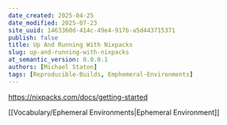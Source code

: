 ```yaml
---
date_created: 2025-04-25
date_modified: 2025-07-23
site_uuid: 1463360d-414c-49e4-917b-a5d443715371
publish: false
title: Up And Running With Nixpacks
slug: up-and-running-with-nixpacks
at_semantic_version: 0.0.0.1
authors: [Michael Staton]
tags: [Reproducible-Builds, Emphemeral-Environments]
---
```


https://nixpacks.com/docs/getting-started

[[Vocabulary/Ephemeral Environments|Ephemeral Environment]]

